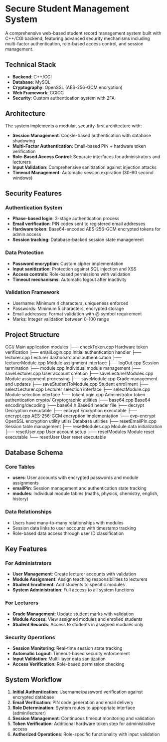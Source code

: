 # Secure Student Management System

A comprehensive web-based student record management system built with C++/CGI backend, featuring advanced security mechanisms including multi-factor authentication, role-based access control, and session management.

## Technical Stack

- **Backend**: C++/CGI
- **Database**: MySQL
- **Cryptography**: OpenSSL (AES-256-GCM encryption)
- **Web Framework**: CGICC
- **Security**: Custom authentication system with 2FA

## Architecture

The system implements a modular, security-first architecture with:

- **Session Management**: Cookie-based authentication with database shadowing
- **Multi-Factor Authentication**: Email-based PIN + hardware token verification
- **Role-Based Access Control**: Separate interfaces for administrators and lecturers
- **Input Validation**: Comprehensive sanitization against injection attacks
- **Timeout Management**: Automatic session expiration (30-60 second windows)

## Security Features

### Authentication System
- **Phase-based login**: 3-stage authentication process
- **Email verification**: PIN codes sent to registered email addresses
- **Hardware token**: Base64-encoded AES-256-GCM encrypted tokens for admin access
- **Session tracking**: Database-backed session state management

### Data Protection
- **Password encryption**: Custom cipher implementation
- **Input sanitization**: Protection against SQL injection and XSS
- **Access controls**: Role-based permissions with validation
- **Timeout mechanisms**: Automatic logout after inactivity

### Validation Framework
- Username: Minimum 4 characters, uniqueness enforced
- Passwords: Minimum 5 characters, encrypted storage
- Email addresses: Format validation with @ symbol requirement
- Marks: Integer validation between 0-100 range

## Project Structure
CGI/                    Main application modules
├── checkToken.cpp           Hardware token verification
├── emailLogin.cpp           Initial authentication handler
├── lecturer.cpp             Lecturer dashboard and authentication
├── lecturerModule.cpp       Module assignment interface
├── logOut.cpp               Session termination
├── module.cpp               Individual module management
├── saveLecturer.cpp         User account creation
├── saveLecturerModules.cpp  Module assignment processing
├── saveModule.cpp           Grade management and updates
├── saveStudentToModule.cpp  Student enrollment
├── selectLecturer.cpp       Lecturer selection interface
├── selectModule.cpp         Module selection interface
└── tokenLogin.cpp           Administrator token authentication
crypto/                 Cryptographic utilities
├── base64.cpp               Base64 encoding/decoding
├── base64.h                 Base64 header file
├── decrypt                  Decryption executable
├── encrypt                  Encryption executable
├── encrypt.cpp              AES-256-GCM encryption implementation
└── evp-encrypt              OpenSSL encryption utility
utils/                  Database utilities
├── resetEmailPin.cpp        Session table management
├── resetModules.cpp         Module data initialization
├── resetUser.cpp            User account setup
├── resetModules             Module reset executable
└── resetUser                User reset executable

## Database Schema

### Core Tables
- **users**: User accounts with encrypted passwords and module assignments
- **emailPin**: Session management and authentication state tracking
- **modules**: Individual module tables (maths, physics, chemistry, english, history)

### Data Relationships
- Users have many-to-many relationships with modules
- Session data links to user accounts with timestamp tracking
- Role-based data access through user ID classification

## Key Features

### For Administrators
- **User Management**: Create lecturer accounts with validation
- **Module Assignment**: Assign teaching responsibilities to lecturers
- **Student Enrollment**: Add students to specific modules
- **System Administration**: Full access to all system functions

### For Lecturers
- **Grade Management**: Update student marks with validation
- **Module Access**: View assigned modules and enrolled students
- **Student Records**: Access to students in assigned modules only

### Security Operations
- **Session Monitoring**: Real-time session state tracking
- **Automatic Logout**: Timeout-based security enforcement
- **Input Validation**: Multi-layer data sanitization
- **Access Verification**: Role-based permission checking

## System Workflow

1. **Initial Authentication**: Username/password verification against encrypted database
2. **Email Verification**: PIN code generation and email delivery
3. **Role Determination**: System routes to appropriate interface (admin/lecturer)
4. **Session Management**: Continuous timeout monitoring and validation
5. **Token Verification**: Additional hardware token step for administrative access
6. **Authorized Operations**: Role-specific functionality with input validation
